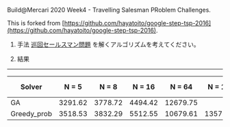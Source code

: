 Build@Mercari 2020 Week4 - Travelling Salesman PRoblem Challenges.

This is forked from [https://github.com/hayatoito/google-step-tsp-2016](https://github.com/hayatoito/google-step-tsp-2016).

1. 手法
[巡回セールスマン問題](https://ja.wikipedia.org/wiki/%E5%B7%A1%E5%9B%9E%E3%82%BB%E3%83%BC%E3%83%AB%E3%82%B9%E3%83%9E%E3%83%B3%E5%95%8F%E9%A1%8C) を解くアルゴリズムを考えてください。

2. 結果
----


| Solver    | N = 5 | N = 8 | N = 16  | N = 64 | N = 128 | N = 512  | N = 2048 |
| -------- | -------|--------|------- | ------- | -------|----------|--------- |
| GA  |   3291.62    | 3778.72  |  4494.42 | 12679.75|  |  |  |      |        
| Greedy_prob  |3518.53| 3832.29 |5512.55| 10679.61 | 13576.63 | | |                       




